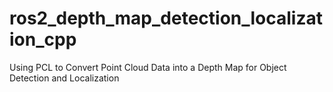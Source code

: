 # ros2_depth_map_detection_localization_cpp
Using PCL to Convert Point Cloud Data into a Depth Map for Object Detection and Localization
